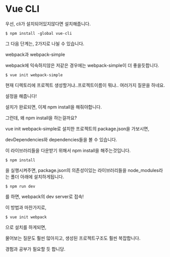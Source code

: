 <h1>
  Vue CLI
</h1>



우선, cli가 설치되어있지않다면 설치해줍니다.

```
$ npm install -global vue-cli
```

그 다음 단계는, 2가지로 나뉠 수 있습니다.

webpack과 webpack-simple

webpack에 익숙하지않은 저같은 경우에는 webpack-simple이 더 좋을듯합니다.

```
$ vue init webpack-simple
```



현재 디렉토리에 프로젝트 생성할거냐..프로젝트이름이 뭐냐.. 여러가지 질문을 하네요.

설정을 해줍니다!



설치가 완료되면, 이제 npm install을 해줘야합니다.

그런데, 왜 npm install을 하는걸까요?

vue init webpack-simple로 설치한 프로젝트의 package.json을 가보시면,

devDependencies와 dependencies들을 볼 수 있습니다.

이 라이브러리들을 다운받기 위해서 npm install을 해주는것입니다.

```
$ npm install
```

을 실행시켜주면, package.json의 의존성이있는 라이브러리들을 node_modules라는 폴더 아래에 설치하게됩니다.

```
$ npm run dev
```

를 하면, webpack의 dev server로 접속!



이 방법과 마찬가지로, 

```
$ vue init webpack
```

으로 설치를 하게되면,

물어보는 질문도 훨씬 많아지고, 생성된 프로젝트구조도 훨씬 복잡합니다.

경험과 공부가 필요할 듯 합니당.


